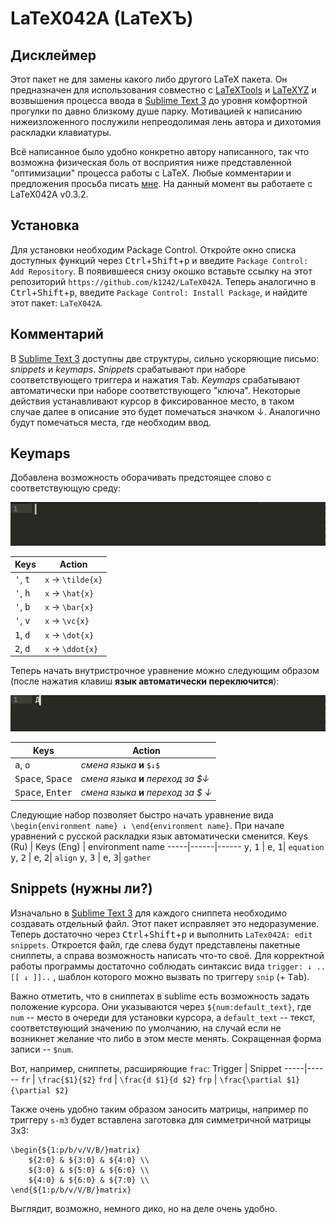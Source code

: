 # LaTeX042A (LaTeXЪ)

## Дисклеймер
Этот пакет не для замены какого либо другого LaTeX пакета. Он предназначен для использования совместно с [LaTeXTools](https://github.com/SublimeText/LaTeXTools) и [LaTeXYZ](https://github.com/randy3k/LaTeXYZ) и возвышения процесса ввода в [Sublime Text 3](https://www.sublimetext.com/) до уровня комфортной прогулки по давно близкому душе парку. 
Мотивацией к написанию нижеизложенного послужили непреодолимая лень автора и дихотомия раскладки клавиатуры.

Всё написанное было удобно конкретно автору написанного, так что возможна физическая боль от восприятия ниже представленной "оптимизации" процесса работы с LaTeX. Любые комментарии и предложения просьба писать [мне](https://vk.com/ka1242). На данный момент вы работаете с  LaTeX042A v0.3.2.

## Установка
Для установки необходим Package Control. Откройте окно списка доступных функций через <kbd>Ctrl</kbd>+<kbd>Shift</kbd>+<kbd>p</kbd> и введите ```Package Control: Add Repository```. В появившееся снизу окошко вставьте ссылку на этот репозиторий ```https://github.com/k1242/LaTeX042A```. Теперь аналогично в <kbd>Ctrl</kbd>+<kbd>Shift</kbd>+<kbd>p</kbd>, введите ```Package Control: Install Package```, и найдите этот пакет: ```LaTeX042A```.

## Комментарий

В [Sublime Text 3](https://www.sublimetext.com/) доступны две структуры, сильно ускоряющие письмо: *snippets* и *keymaps*. 
*Snippets* срабатывают при наборе соответствующего триггера и нажатия <kbd>Tab</kbd>.  *Keymaps* срабатывают автоматически при наборе соответствующего "ключа". 
Некоторые действия устанавливают курсор в фиксированное место, в таком случае далее в описание это будет помечаться значком ↓. Аналогично будут помечаться места, где необходим ввод.

## Keymaps 

Добавлена возможность оборачивать предстоящее слово с соответствующую среду:

![](gifs/frp_env.gif)

 Keys | Action
-----|------
<kbd>'</kbd>, <kbd>t</kbd> | ```x``` → ```\tilde{x}```
<kbd>'</kbd>, <kbd>h</kbd> | ```x``` → ```\hat{x}```
<kbd>'</kbd>, <kbd>b</kbd> | ```x``` → ```\bar{x}```
<kbd>'</kbd>, <kbd>v</kbd> | ```x``` → ```\vc{x}```
<kbd>1</kbd>, <kbd>d</kbd> | ```x``` → ```\dot{x}```
<kbd>2</kbd>, <kbd>d</kbd> | ```x``` → ```\ddot{x}```

Теперь начать внутристрочное уравнение можно следующим образом (после нажатия клавиш __язык автоматически переключится__):

![](gifs/ao.gif)

 Keys | Action
-----|------
 <kbd>а</kbd>, <kbd>о</kbd> | *смена языка* **и** ```$↓$```
 <kbd>Space</kbd>, <kbd>Space</kbd> | *смена языка* **и** *переход за $↓*
 <kbd>Space</kbd>, <kbd>Enter</kbd> | *смена языка* **и** *переход за $ ↓*
 
Следующие набор позволяет быстро начать уравнение вида ```\begin{environment name} ↓ \end{environment name}```. При начале уравнений с русской раскладки язык автоматически сменится.
  Keys (Ru) | Keys (Eng) | environment name
-----|------|------
 <kbd>у</kbd>, <kbd>1</kbd> | <kbd>e</kbd>, <kbd>1</kbd>| ```equation```
 <kbd>у</kbd>, <kbd>2</kbd> | <kbd>e</kbd>, <kbd>2</kbd>| ```align```
 <kbd>у</kbd>, <kbd>3</kbd> | <kbd>e</kbd>, <kbd>3</kbd>| ```gather```
 
 
 ## Snippets (нужны ли?)

Изначально в [Sublime Text 3](https://www.sublimetext.com/) для каждого сниппета необходимо создавать отдельный файл. Этот пакет исправляет это недоразумение. 
Теперь достаточно через <kbd>Ctrl</kbd>+<kbd>Shift</kbd>+<kbd>p</kbd> и выполнить ```LaTex042A: edit snippets```. Откроется файл, где слева будут представлены пакетные сниппеты, а справа возможность написать что-то своё.
Для корректной работы программы достаточно соблюдать синтаксис вида ```trigger: ↓ ..[[ ↓ ]]..``` , шаблон которого можно вызвать по триггеру ```snip``` (+ <kbd>Tab</kbd>).

Важно отметить, что в сниппетах в sublime есть возможность задать положение курсора. Они указываются через ```${num:default_text}```, где ```num``` -- место в очереди для установки курсора, а ```default_text``` -- текст, соответствующий значению по умолчанию, на случай если не возникнет желание что либо в этом месте менять. Сокращенная форма записи -- ```$num```. 

Вот, например, сниппеты, расширяющие ```frac```:
Trigger | Snippet 
-----|------
```fr``` | ```\frac{$1}{$2}```
```frd``` | ```\frac{d $1}{d $2}```
```frp``` | ```\frac{\partial $1}{\partial $2}```

Также очень удобно таким образом заносить матрицы, например по триггеру ```s-m3``` будет вставлена заготовка для симметричной матрицы 3x3:
```
\begin{${1:p/b/v/V/B/}matrix}  
    ${2:0} & ${3:0} & ${4:0} \\  
    ${3:0} & ${5:0} & ${6:0} \\  
    ${4:0} & ${6:0} & ${7:0} \\  
\end{${1:p/b/v/V/B/}matrix}
```
Выглядит, возможно, немного дико, но на деле очень удобно.


